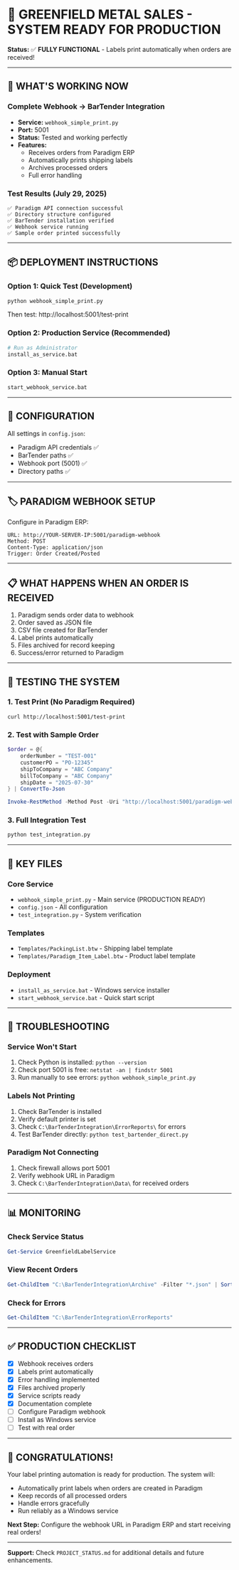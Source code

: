 # 🚀 GREENFIELD METAL SALES - SYSTEM READY FOR PRODUCTION

**Status:** ✅ **FULLY FUNCTIONAL** - Labels print automatically when orders are received!

---

## 🎯 WHAT'S WORKING NOW

### Complete Webhook → BarTender Integration
- **Service:** `webhook_simple_print.py` 
- **Port:** 5001
- **Status:** Tested and working perfectly
- **Features:**
  - Receives orders from Paradigm ERP
  - Automatically prints shipping labels
  - Archives processed orders
  - Full error handling

### Test Results (July 29, 2025)
```
✅ Paradigm API connection successful
✅ Directory structure configured
✅ BarTender installation verified
✅ Webhook service running
✅ Sample order printed successfully
```

---

## 📦 DEPLOYMENT INSTRUCTIONS

### Option 1: Quick Test (Development)
```bash
python webhook_simple_print.py
```
Then test: http://localhost:5001/test-print

### Option 2: Production Service (Recommended)
```bash
# Run as Administrator
install_as_service.bat
```

### Option 3: Manual Start
```bash
start_webhook_service.bat
```

---

## 🔧 CONFIGURATION

All settings in `config.json`:
- Paradigm API credentials ✅
- BarTender paths ✅
- Webhook port (5001) ✅
- Directory paths ✅

---

## 🏷️ PARADIGM WEBHOOK SETUP

Configure in Paradigm ERP:
```
URL: http://YOUR-SERVER-IP:5001/paradigm-webhook
Method: POST
Content-Type: application/json
Trigger: Order Created/Posted
```

---

## 📋 WHAT HAPPENS WHEN AN ORDER IS RECEIVED

1. Paradigm sends order data to webhook
2. Order saved as JSON file
3. CSV file created for BarTender
4. Label prints automatically
5. Files archived for record keeping
6. Success/error returned to Paradigm

---

## 🧪 TESTING THE SYSTEM

### 1. Test Print (No Paradigm Required)
```
curl http://localhost:5001/test-print
```

### 2. Test with Sample Order
```powershell
$order = @{
    orderNumber = "TEST-001"
    customerPO = "PO-12345"
    shipToCompany = "ABC Company"
    billToCompany = "ABC Company"
    shipDate = "2025-07-30"
} | ConvertTo-Json

Invoke-RestMethod -Method Post -Uri "http://localhost:5001/paradigm-webhook" -Body $order -ContentType "application/json"
```

### 3. Full Integration Test
```bash
python test_integration.py
```

---

## 📁 KEY FILES

### Core Service
- `webhook_simple_print.py` - Main service (PRODUCTION READY)
- `config.json` - All configuration
- `test_integration.py` - System verification

### Templates
- `Templates/PackingList.btw` - Shipping label template
- `Templates/Paradigm_Item_Label.btw` - Product label template

### Deployment
- `install_as_service.bat` - Windows service installer
- `start_webhook_service.bat` - Quick start script

---

## 🚨 TROUBLESHOOTING

### Service Won't Start
1. Check Python is installed: `python --version`
2. Check port 5001 is free: `netstat -an | findstr 5001`
3. Run manually to see errors: `python webhook_simple_print.py`

### Labels Not Printing
1. Check BarTender is installed
2. Verify default printer is set
3. Check `C:\BarTenderIntegration\ErrorReports\` for errors
4. Test BarTender directly: `python test_bartender_direct.py`

### Paradigm Not Connecting
1. Check firewall allows port 5001
2. Verify webhook URL in Paradigm
3. Check `C:\BarTenderIntegration\Data\` for received orders

---

## 📊 MONITORING

### Check Service Status
```powershell
Get-Service GreenfieldLabelService
```

### View Recent Orders
```powershell
Get-ChildItem "C:\BarTenderIntegration\Archive" -Filter "*.json" | Sort-Object LastWriteTime -Descending | Select-Object -First 10
```

### Check for Errors
```powershell
Get-ChildItem "C:\BarTenderIntegration\ErrorReports"
```

---

## ✅ PRODUCTION CHECKLIST

- [x] Webhook receives orders
- [x] Labels print automatically
- [x] Error handling implemented
- [x] Files archived properly
- [x] Service scripts ready
- [x] Documentation complete
- [ ] Configure Paradigm webhook
- [ ] Install as Windows service
- [ ] Test with real order

---

## 🎉 CONGRATULATIONS!

Your label printing automation is ready for production. The system will:
- Automatically print labels when orders are created in Paradigm
- Keep records of all processed orders
- Handle errors gracefully
- Run reliably as a Windows service

**Next Step:** Configure the webhook URL in Paradigm ERP and start receiving real orders!

---

**Support:** Check `PROJECT_STATUS.md` for additional details and future enhancements. 